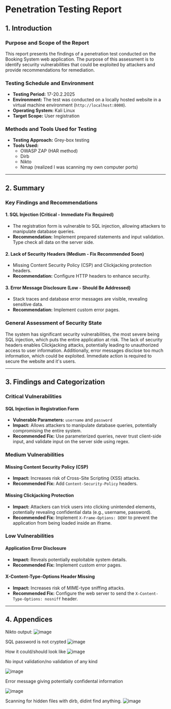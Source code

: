 # Penetration Testing Report

## 1. Introduction

### Purpose and Scope of the Report

This report presents the findings of a penetration test conducted on the Booking System web application. The purpose of this assessment is to identify security vulnerabilities that could be exploited by attackers and provide recommendations for remediation.

### Testing Schedule and Environment

- **Testing Period:** 17-20.2.2025
- **Environment:** The test was conducted on a locally hosted website in a virtual machine environment (`http://localhost:8000`).
- **Operating System:** Kali Linux
- **Target Scope:** User registration

### Methods and Tools Used for Testing

- **Testing Approach:** Grey-box testing
- **Tools Used:**
  - OWASP ZAP (HAR method)
  - Dirb
  - Nikto
  - Nmap (realized I was scanning my own computer ports)

---

## 2. Summary

### Key Findings and Recommendations

#### 1. **SQL Injection (Critical - Immediate Fix Required)**
   - The registration form is vulnerable to SQL injection, allowing attackers to manipulate database queries.
   - **Recommendation:** Implement prepared statements and input validation. Type check all data on the server side.

#### 2. **Lack of Security Headers (Medium - Fix Recommended Soon)**
   - Missing Content Security Policy (CSP) and Clickjacking protection headers.
   - **Recommendation:** Configure HTTP headers to enhance security.

#### 3. **Error Message Disclosure (Low - Should Be Addressed)**
   - Stack traces and database error messages are visible, revealing sensitive data.
   - **Recommendation:** Implement custom error pages.

### General Assessment of Security State

The system has significant security vulnerabilities, the most severe being SQL injection, which puts the entire application at risk. The lack of security headers enables Clickjacking attacks, potentially leading to unauthorized access to user information. Additionally, error messages disclose too much information, which could be exploited. Immediate action is required to secure the website and it's users.

---

## 3. Findings and Categorization

### **Critical Vulnerabilities**

#### **SQL Injection in Registration Form**
   - **Vulnerable Parameters:** `username` and `password`
   - **Impact:** Allows attackers to manipulate database queries, potentially compromising the entire system.
   - **Recommended Fix:** Use parameterized queries, never trust client-side input, and validate input on the server side using regex.

### **Medium Vulnerabilities**

#### **Missing Content Security Policy (CSP)**
   - **Impact:** Increases risk of Cross-Site Scripting (XSS) attacks.
   - **Recommended Fix:** Add `Content-Security-Policy` headers.

#### **Missing Clickjacking Protection**
   - **Impact:** Attackers can trick users into clicking unintended elements, potentially revealing confidential data (e.g., username, password).
   - **Recommended Fix:** Implement `X-Frame-Options: DENY` to prevent the application from being loaded inside an iframe.

### **Low Vulnerabilities**

#### **Application Error Disclosure**      
   - **Impact:** Reveals potentially exploitable system details.
   - **Recommended Fix:** Implement custom error pages.

#### **X-Content-Type-Options Header Missing**
   - **Impact:** Increases risk of MIME-type sniffing attacks.
   - **Recommended Fix:** Configure the web server to send the `X-Content-Type-Options: nosniff` header.

---

## 4. Appendices



Nikto output:
![image](https://github.com/user-attachments/assets/55211b0d-a977-4c08-bf8f-a117f13995e7)


SQL password is not crypted
![image](https://github.com/user-attachments/assets/39edf13d-69c5-4de5-bcce-b481b3516c5a)

How it could/should look like
![image](https://github.com/user-attachments/assets/a28ed709-d1d8-4937-af80-cf1fde735e68)

No input validation/no validation of any kind 

![image](https://github.com/user-attachments/assets/917d5bdd-7727-4494-a564-cae86b679585)


Error message giving potentially confidental information

![image](https://github.com/user-attachments/assets/3baa4a2b-a385-4b13-915f-f8a33e8ba1c6)


Scanning for hidden files with dirb, didint find anything.
![image](https://github.com/user-attachments/assets/0dd73908-3931-4b97-b3cd-e2641aa965f4)

